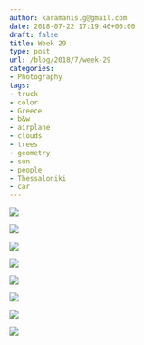 ```yaml
---
author: karamanis.g@gmail.com
date: 2018-07-22 17:19:46+00:00
draft: false
title: Week 29
type: post
url: /blog/2018/7/week-29
categories:
- Photography
tags:
- truck
- color
- Greece
- b&w
- airplane
- clouds
- trees
- geometry
- sun
- people
- Thessaloniki
- car
---
```




  
   ![](/images/2018-07-22-20187week-29/image-asset.jpeg)

  

  
   ![](/images/2018-07-22-20187week-29/image-asset.jpeg)

  

  
   ![](/images/2018-07-22-20187week-29/image-asset.jpeg)

  

  
   ![](/images/2018-07-22-20187week-29/image-asset.jpeg)

  

  
   ![](/images/2018-07-22-20187week-29/image-asset.jpeg)

  

  
   ![](/images/2018-07-22-20187week-29/image-asset.jpeg)

  

  
   ![](/images/2018-07-22-20187week-29/image-asset.jpeg)

  

  
   ![](/images/2018-07-22-20187week-29/image-asset.jpeg)

  


